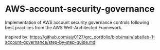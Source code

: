 # AWS-account-security-governance
Implementation of AWS account security governance controls following best practices from the AWS Well-Architected Framework.

inspired by: https://github.com/ajy0127/grc_portfolio/blob/main/labs/lab-1-account-governance/step-by-step-guide.md
